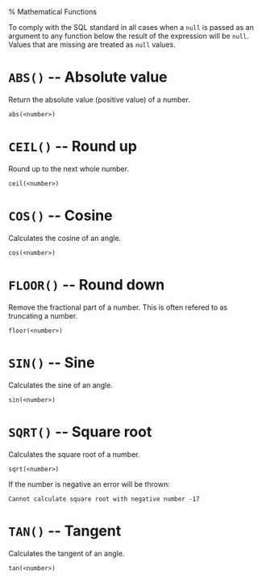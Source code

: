 % Mathematical Functions

To comply with the SQL standard in all cases when a `null` is passed as an
argument to any function below the result of the expression will be `null`.
Values that are missing are treated as `null` values.


`ABS()` -- Absolute value
=========================

Return the absolute value (positive value) of a number.

    abs(<number>)


`CEIL()` -- Round up
====================

Round up to the next whole number.

    ceil(<number>)


`COS()` -- Cosine
=================

Calculates the cosine of an angle. 

    cos(<number>)


`FLOOR()` -- Round down
=======================

Remove the fractional part of a number. This is often refered to as truncating a
number.

    floor(<number>)


`SIN()` -- Sine
===============

Calculates the sine of an angle. 

    sin(<number>)


`SQRT()` -- Square root
=======================

Calculates the square root of a number. 

    sqrt(<number>)

If the number is negative an error will be thrown:

    Cannot calculate square root with negative number -17


`TAN()` -- Tangent
==================

Calculates the tangent of an angle. 

    tan(<number>)
